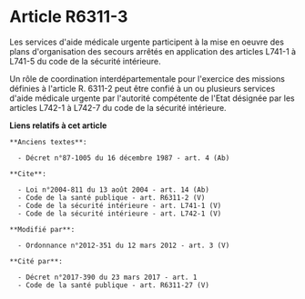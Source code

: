 # Article R6311-3

Les services d'aide médicale urgente participent à la mise en oeuvre des plans d'organisation des secours arrêtés en
application des articles L741-1 à L741-5 du code de la sécurité intérieure. 

Un rôle de coordination interdépartementale pour l'exercice des missions définies à l'article R. 6311-2 peut être confié à un
ou plusieurs services d'aide médicale urgente par l'autorité compétente de l'Etat désignée par les articles L742-1 à L742-7
du code de la sécurité intérieure.

**Liens relatifs à cet article**

	**Anciens textes**:

	  - Décret n°87-1005 du 16 décembre 1987 - art. 4 (Ab)

	**Cite**:

	  - Loi n°2004-811 du 13 août 2004 - art. 14 (Ab)
	  - Code de la santé publique - art. R6311-2 (V)
	  - Code de la sécurité intérieure - art. L741-1 (V)
	  - Code de la sécurité intérieure - art. L742-1 (V)

	**Modifié par**:

	  - Ordonnance n°2012-351 du 12 mars 2012 - art. 3 (V)

	**Cité par**:

	  - Décret n°2017-390 du 23 mars 2017 - art. 1
	  - Code de la santé publique - art. R6311-27 (V)
